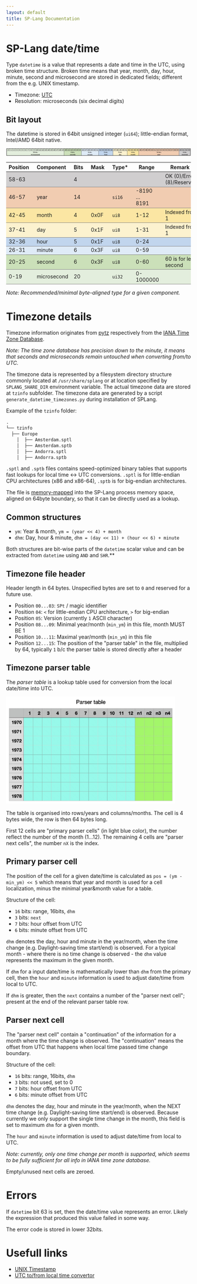 ```yaml
---
layout: default
title: SP-Lang Documentation
---
```


# SP-Lang date/time 

Type `datetime` is a value that represents a date and time in the UTC, using broken time structure.
Broken time means that year, month, day, hour, minute, second and microsecond are stored in dedicated fields; different from the e.g. UNIX timestamp.

* Timezone: [UTC](https://en.wikipedia.org/wiki/Coordinated_Universal_Time)
* Resolution: microseconds (six decimal digits)


## Bit layout

The datetime is stored in 64bit unsigned integer (`ui64`); little-endian format, Intel/AMD 64bit native.

<img src="date-time-bit-layout.jpg" alt="Schema of the data/time bit layout" />

<table style="width: 100%;">
<colgroup>
</colgroup>
<thead>
	<tr>
		<th style="padding-right: 1em;">Position</th>
		<th style="padding-right: 1em;">Component</th>
		<th style="padding-right: 1em;">Bits</th>
		<th style="padding-right: 1em;">Mask</th>
		<th style="padding-right: 1em;">Type*</th>
		<th style="padding-right: 1em;">Range</th>
		<th style="padding-right: 1em;">Remark</th>
	</tr>
</thead>
<tbody>
	<tr style="border-top: 2px solid gray; background-color: #d0cecf;">
		<td>58-63</td>
		<td></td>
		<td>4</td>
		<td></td>
		<td></td>
		<td></td>
		<td>OK (0)/Error (8)/Reserved</td>
	</tr>
	<tr style="border-top: 1px solid gray; background-color: #f1ccb1;">
		<td>46-57</td>
		<td>year</td>
		<td>14</td>
		<td></td>
		<td><code>si16</code></td>
		<td style="padding-right: 2em;">-8190 … 8191</td>
		<td></td>
	</tr>
	<tr style="border-top: 1px solid gray; background-color: #fbe6a3;">
		<td>42-45</td>
		<td>month</td>
		<td>4</td>
		<td>0x0F</td>
		<td><code>ui8</code></td>
		<td>1-12</td>
		<td>Indexed from 1</td>
	</tr>
	<tr style="border-top: 1px solid gray; background-color: #fcf2cf;">
		<td>37-41</td>
		<td>day</td>
		<td>5</td>
		<td>0x1F</td>
		<td><code>ui8</code></td>
		<td>1-31</td>
		<td>Indexed from 1</td>
	</tr>
	<tr style="border-top: 1px solid gray; background-color: #c1d5ed;">
		<td>32-36</td>
		<td>hour</td>
		<td>5</td>
		<td>0x1F</td>
		<td><code>ui8</code></td>
		<td>0-24</td>
		<td></td>
	</tr>
	<tr style="border-top: 1px solid gray; background-color: #dfebf7;">
		<td>26-31</td>
		<td>minute</td>
		<td>6</td>
		<td>0x3F</td>
		<td><code>ui8</code></td>
		<td>0-59</td>
		<td></td>
	</tr>
	<tr style="border-top: 1px solid gray; background-color: #cbe0b9;">
		<td>20-25</td>
		<td>second</td>
		<td>6</td>
		<td>0x3F</td>
		<td><code>ui8</code></td>
		<td>0-60</td>
		<td>60 is for leap second</td>
	</tr>
	<tr style="border-top: 1px solid gray; border-bottom: 1px solid gray; background-color: #e3eedd;">
		<td>0-19</td>
		<td>microsecond</td>
		<td>20</td>
		<td></td>
		<td><code>ui32</code></td>
		<td>0-1000000</td>
		<td></td>
	</tr>
</tbody>
</table>

_Note: Recommended/minimal byte-aligned type for a given component._


# Timezone details

Timezone information originates from [pytz](http://pytz.sourceforge.net) respectively from the [IANA Time Zone Database](https://www.iana.org/time-zones).

_Note: The time zone database has precision down to the minute, it means that seconds and microseconds remain untouched when converting from/to UTC._

The timezone data is represented by a filesystem directory structure commonly located at `/usr/share/splang` or at location specified by `SPLANG_SHARE_DIR` environment variable.
The actual timezone data are stored at `tzinfo` subfolder.
The timezone data are generated by a script `generate_datetime_timezones.py` during installation of SPLang.

Example of the `tzinfo` folder:

```
.
└── tzinfo
  ├── Europe
    │  ├── Amsterdam.sptl
    │  ├── Amsterdam.sptb
    │  ├── Andorra.sptl
    │  ├── Andorra.sptb
```

`.sptl` and `.sptb` files contains speed-optimized binary tables that supports fast lookups for local time <-> UTC conversions.
`.sptl` is for little-endian CPU architectures (x86 and x86-64), `.sptb` is for big-endian architectures.

The file is [memory-mapped](https://en.wikipedia.org/wiki/Memory-mapped_file) into the SP-Lang process memory space, aligned on 64byte boundary, so that it can be directly used as a lookup.

## Common structures

  * `ym`: Year & month, `ym = (year << 4) + month`
  * `dhm`: Day, hour & minute, `dhm = (day << 11) + (hour << 6) + minute`

Both structures are bit-wise parts of the `datetime` scalar value and can be extracted from `datetime` using `AND` and `SHR`.**

## Timezone file header

Header length in 64 bytes.
Unspecified bytes are set to `0` and reserved for a future use.

  * Position `00...03`: `SPt` / magic identifier
  * Position `04`: `<` for little-endian CPU architecture, `>` for big-endian
  * Position `05`: Version (currently `1` ASCII character)
  * Position `08...09`: Minimal year/month (`min_ym`) in this file, month MUST BE 1
  * Position `10...11`: Maximal year/month (`min_ym`) in this file
  * Position `12...15`: The position of the "parser table" in the file, multiplied by 64, typically `1` b/c the parser table is stored directly after a header


## Timezone parser table

The _parser table_ is a lookup table used for conversion from the local date/time into UTC.

<img src="date-time-ptable.jpg" alt="Organisation of the parser table" style="width: 461px;" />

The table is organised into rows/years and columns/months.
The cell is 4 bytes wide, the row is then 64 bytes long.

First 12 cells are "primary parser cells" (in light blue color), the number reflect the number of the month (1...12).
The remaining 4 cells are "parser next cells", the number `nX` is the index.

## Primary parser cell

The position of the cell for a given date/time is calculated as `pos = (ym - min_ym) << 5` which means that year and month is used for a cell localization, minus the minimal year&month value for a table.

Structure of the cell:
  * `16` bits: range, 16bits, `dhm`
  * `3` bits: `next`
  * `7` bits: hour offset from UTC
  * `6` bits: minute offset from UTC

`dhm` denotes the day, hour and minute in the year/month, when the time change (e.g. Daylight-saving time start/end) is observed.
For a typical month - where there is no time change is observed - the `dhm` value represents the maximum in the given month.

If `dhm` for a input date/time is mathematically lower than `dhm` from the primary cell, then the `hour` and `minute` information is used to adjust date/time from local to UTC.

If `dhm` is greater, then the `next` contains a number of the "parser next cell"; present at the end of the relevant parser table row.


## Parser next cell

The "parser next cell" contain a "continuation" of the information for a month where the time change is observed.
The "continuation" means the offset from UTC that happens when local time passed time change boundary.

Structure of the cell:
  * `16` bits: range, 16bits, `dhm`
  * `3` bits: not used, set to 0
  * `7` bits: hour offset from UTC
  * `6` bits: minute offset from UTC


`dhm` denotes the day, hour and minute in the year/month, when the NEXT time change (e.g. Daylight-saving time start/end) is observed.
Because currently we only support the single time change in the month, this field is set to maximum `dhm` for a given month.

The `hour` and `minute` information is used to adjust date/time from local to UTC.

_Note: currently, only one time change per month is supported, which seems to be fully sufficient for all info in IANA time zone database._

Empty/unused next cells are zeroed.


# Errors

If `datetime` bit 63 is set, then the date/time value represents an error.
Likely the expression that produced this value failed in some way.

The error code is stored in lower 32bits.


# Usefull links

* [UNIX Timestamp](https://www.unixtimestamp.com)
* [UTC to/from local time convertor](https://www.worldtimebuddy.com)
